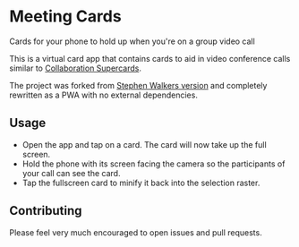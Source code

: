 # Meeting Cards
Cards for your phone to hold up
when you're on a group video call

This is a virtual card app that contains cards
to aid in video conference calls similar to
[Collaboration Supercards](https://www.collaborationsuperpowers.com/supercards/).

The project was forked from [Stephen Walkers version](https://github.com/stephenwalker78/meeting-cards)
and completely rewritten as a PWA with no external dependencies.

## Usage
- Open the app and tap on a card. The card will now take up the full screen.
- Hold the phone with its screen facing the camera
so the participants of your call can see the card.
- Tap the fullscreen card to minify it back into the
selection raster.

## Contributing
Please feel very much encouraged to open issues and
pull requests.
